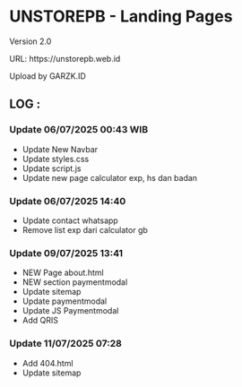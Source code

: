 # UNSTOREPB - Landing Pages

<p>Version 2.0</p>
<p>URL: https://unstorepb.web.id</p>
<p>Upload by GARZK.ID</p>

## LOG :
  ### Update 06/07/2025 00:43 WIB
 - Update New Navbar
 - Update styles.css
 - Update script.js
 - Update new page calculator exp, hs dan badan
### Update 06/07/2025 14:40
- Update contact whatsapp
- Remove list exp dari calculator gb
### Update 09/07/2025 13:41
- NEW Page about.html
- NEW section paymentmodal
- Update sitemap
- Update paymentmodal
- Update JS Paymentmodal
- Add QRIS
### Update 11/07/2025 07:28
- Add 404.html
- Update sitemap
